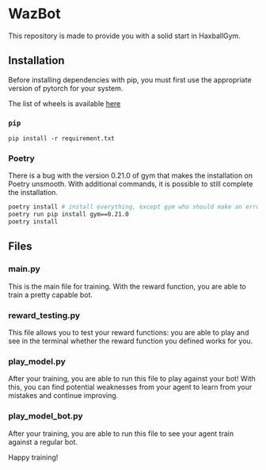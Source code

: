 # WazBot

This repository is made to provide you with a solid start in HaxballGym.

## Installation

Before installing dependencies with pip, you must first use the appropriate version of pytorch for your system.

The list of wheels is available [here](https://download.pytorch.org/whl/torch/)

### `pip`

`pip install -r requirement.txt`

### Poetry

There is a bug with the version 0.21.0 of gym that makes the installation on Poetry unsmooth. With additional commands, it is possible to still complete the installation.

```bash
poetry install # install everything, except gym who should make an error
poetry run pip install gym==0.21.0
poetry install
```

## Files

### main.py

This is the main file for training. With the reward function, you are able to train a pretty capable bot.

### reward_testing.py

This file allows you to test your reward functions: you are able to play and see in the terminal whether the reward function you defined works for you.

### play_model.py

After your training, you are able to run this file to play against your bot! With this, you can find potential weaknesses from your agent to learn from your mistakes and continue improving.

### play_model_bot.py

After your training, you are able to run this file to see your agent train against a regular bot.

Happy training!
